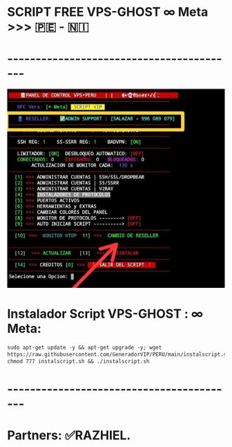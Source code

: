# SCRIPT FREE VPS-GHOST ∞ Meta >>> 🇵🇪 - 🇳🇮
# -----------------------------------------
![Screenshot](VPS-PERU.jpg)

# Instalador Script VPS-GHOST : ∞ Meta:
```
sudo apt-get update -y && apt-get upgrade -y; wget https://raw.githubusercontent.com/GeneradorVIP/PERU/main/instalscript.sh; chmod 777 instalscript.sh && ./instalscript.sh
```
# -----------------------------------------
# Partners: ✅RAZHIEL.
